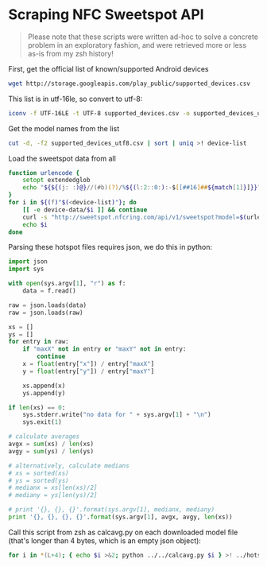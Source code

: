 # Scraping NFC Sweetspot API

> Please note that these scripts were written ad-hoc to solve a concrete problem
> in an exploratory fashion, and were retrieved more or less as-is from my zsh
> history!

First, get the official list of known/supported Android devices

```sh
wget http://storage.googleapis.com/play_public/supported_devices.csv
```

This list is in utf-16le, so convert to utf-8:

```sh
iconv -f UTF-16LE -t UTF-8 supported_devices.csv -o supported_devices_utf8.csv
```

Get the model names from the list
```sh
cut -d, -f2 supported_devices_utf8.csv | sort | uniq >! device-list
```

Load the sweetspot data from all 

```zsh
function urlencode {
    setopt extendedglob
    echo "${${(j: :)@}//(#b)(?)/%${(l:2::0:):-$[[##16]##${match[1]}]}}"
}
for i in ${(f)"$(<device-list)"}; do
    [[ -e device-data/$i ]] && continue
    curl -s "http://sweetspot.nfcring.com/api/v1/sweetspot?model=$(urlencode $i)" > device-data/$i
    echo $i
done
```

Parsing these hotspot files requires json, we do this in python:
```python
import json
import sys

with open(sys.argv[1], "r") as f:
    data = f.read()

raw = json.loads(data)
raw = json.loads(raw)

xs = []
ys = []
for entry in raw:
    if "maxX" not in entry or "maxY" not in entry:
        continue
    x = float(entry["x"]) / entry["maxX"]
    y = float(entry["y"]) / entry["maxY"]

    xs.append(x)
    ys.append(y)

if len(xs) == 0:
    sys.stderr.write("no data for " + sys.argv[1] + "\n")
    sys.exit(1)

# calculate averages
avgx = sum(xs) / len(xs)
avgy = sum(ys) / len(ys)

# alternatively, calculate medians
# xs = sorted(xs)
# ys = sorted(ys)
# medianx = xs[len(xs)/2]
# mediany = ys[len(ys)/2]

# print '{}, {}, {}'.format(sys.argv[1], medianx, mediany)
print '{}, {}, {}, {}'.format(sys.argv[1], avgx, avgy, len(xs))
```

Call this script from zsh as calcavg.py on each downloaded model file (that's
longer than 4 bytes, which is an empty json object):

```zsh
for i in *(L+4); { echo $i >&2; python ../../calcavg.py $i } >! ../hotspots
```
